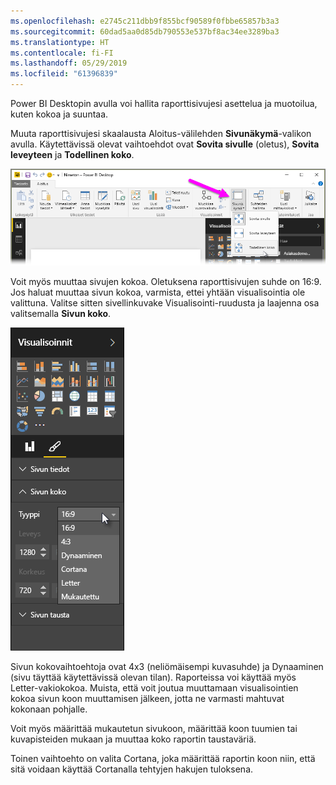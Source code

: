 ```yaml
---
ms.openlocfilehash: e2745c211dbb9f855bcf90589f0fbbe65857b3a3
ms.sourcegitcommit: 60dad5aa0d85db790553e537bf8ac34ee3289ba3
ms.translationtype: HT
ms.contentlocale: fi-FI
ms.lasthandoff: 05/29/2019
ms.locfileid: "61396839"
---
```

Power BI Desktopin avulla voi hallita raporttisivujesi asettelua ja muotoilua, kuten kokoa ja suuntaa.

Muuta raporttisivujesi skaalausta Aloitus-välilehden **Sivunäkymä**-valikon avulla. Käytettävissä olevat vaihtoehdot ovat **Sovita sivulle** (oletus), **Sovita leveyteen** ja **Todellinen koko**.

![](media/3-11-page-layout-formatting/3-11_1.png)

Voit myös muuttaa sivujen kokoa. Oletuksena raporttisivujen suhde on 16:9. Jos haluat muuttaa sivun kokoa, varmista, ettei yhtään visualisointia ole valittuna. Valitse sitten sivellinkuvake Visualisointi-ruudusta ja laajenna osa valitsemalla **Sivun koko**.

![](media/3-11-page-layout-formatting/3-11_2.png)

Sivun kokovaihtoehtoja ovat 4x3 (neliömäisempi kuvasuhde) ja Dynaaminen (sivu täyttää käytettävissä olevan tilan). Raporteissa voi käyttää myös Letter-vakiokokoa. Muista, että voit joutua muuttamaan visualisointien kokoa sivun koon muuttamisen jälkeen, jotta ne varmasti mahtuvat kokonaan pohjalle.

Voit myös määrittää mukautetun sivukoon, määrittää koon tuumien tai kuvapisteiden mukaan ja muuttaa koko raportin taustaväriä.

Toinen vaihtoehto on valita Cortana, joka määrittää raportin koon niin, että sitä voidaan käyttää Cortanalla tehtyjen hakujen tuloksena.

